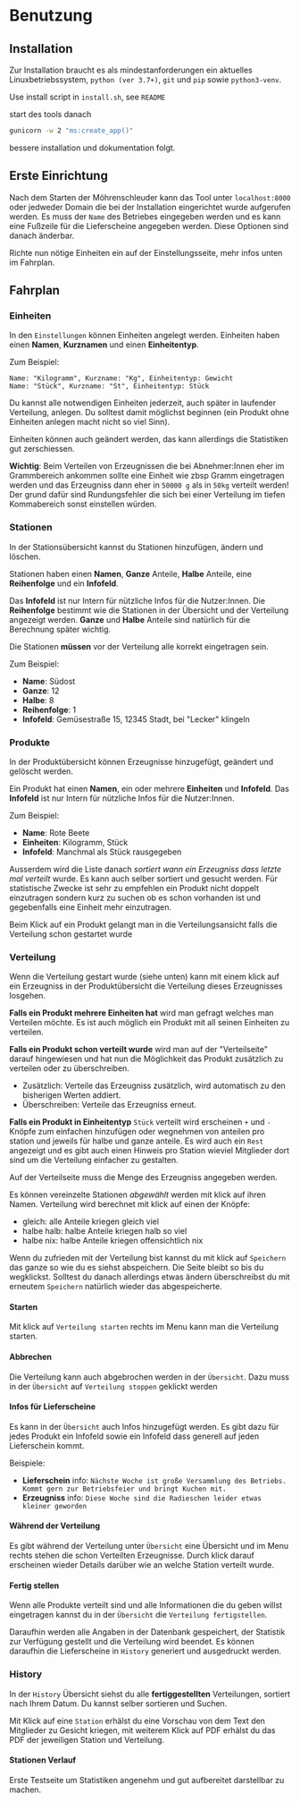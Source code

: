 # Benutzung

## Installation


Zur Installation braucht es als mindestanforderungen ein aktuelles Linuxbetriebssystem, `python (ver 3.7+)`, `git` und `pip` sowie `python3-venv`.

Use install script in `install.sh`, see `README`

start des tools danach

```bash
gunicorn -w 2 "ms:create_app()"
```

bessere installation und dokumentation folgt.


## Erste Einrichtung

Nach dem Starten der Möhrenschleuder kann das Tool unter `localhost:8000` oder jedweder Domain die bei der Installation eingerichtet wurde aufgerufen werden.
Es muss der `Name` des Betriebes eingegeben werden und es kann eine Fußzeile für die Lieferscheine angegeben werden.
Diese Optionen sind danach änderbar.

Richte nun nötige Einheiten ein auf der Einstellungsseite, mehr infos unten im Fahrplan.


## Fahrplan

### Einheiten

In den `Einstellungen` können Einheiten angelegt werden. Einheiten haben einen **Namen**, **Kurznamen** und einen **Einheitentyp**.

Zum Beispiel:

```
Name: "Kilogramm", Kurzname: "Kg", Einheitentyp: Gewicht
Name: "Stück", Kurzname: "St", Einheitentyp: Stück
```

Du kannst alle notwendigen Einheiten jederzeit, auch später in laufender Verteilung, anlegen. Du solltest damit möglichst beginnen (ein Produkt ohne Einheiten anlegen macht nicht so viel Sinn).

Einheiten können auch geändert werden, das kann allerdings die Statistiken gut zerschiessen.

**Wichtig**: Beim Verteilen von Erzeugnissen die bei Abnehmer:Innen eher im Grammbereich ankommen sollte eine Einheit wie zbsp Gramm eingetragen werden und das Erzeugniss dann eher in `50000 g` als in `50kg` verteilt werden! Der grund dafür sind Rundungsfehler die sich bei einer Verteilung im tiefen Kommabereich sonst einstellen würden.


### Stationen

In der Stationsübersicht kannst du Stationen hinzufügen, ändern und löschen.

Stationen haben einen **Namen**, **Ganze** Anteile, **Halbe** Anteile, eine **Reihenfolge** und ein **Infofeld**.


Das **Infofeld** ist nur Intern für nützliche Infos für die Nutzer:Innen.
Die **Reihenfolge** bestimmt wie die Stationen in der Übersicht und der Verteilung angezeigt werden.
**Ganze** und **Halbe** Anteile sind natürlich für die Berechnung später wichtig.

Die Stationen **müssen** vor der Verteilung alle korrekt eingetragen sein.

Zum Beispiel:

 * **Name**: Südost
 * **Ganze**: 12
 * **Halbe**: 8
 * **Reihenfolge**: 1
 * **Infofeld**: Gemüsestraße 15, 12345 Stadt, bei "Lecker" klingeln


### Produkte

In der Produktübersicht können Erzeugnisse hinzugefügt, geändert und gelöscht werden.

Ein Produkt hat einen **Namen**, ein oder mehrere **Einheiten** und **Infofeld**.
Das **Infofeld** ist nur Intern für nützliche Infos für die Nutzer:Innen.

Zum Beispiel:

 * **Name**: Rote Beete
 * **Einheiten**: Kilogramm, Stück
 * **Infofeld**: Manchmal als Stück rausgegeben

Ausserdem wird die Liste danach *sortiert wann ein Erzeugniss dass letzte mal verteilt* wurde. Es kann auch selber sortiert und gesucht werden. Für statistische Zwecke ist sehr zu empfehlen ein Produkt nicht doppelt einzutragen sondern kurz zu suchen ob es schon vorhanden ist und gegebenfalls eine Einheit mehr einzutragen.


Beim Klick auf ein Produkt gelangt man in die Verteilungsansicht falls die Verteilung schon gestartet wurde


### Verteilung

Wenn die Verteilung gestart wurde (siehe unten) kann mit einem klick auf ein Erzeugniss in der Produktübersicht die Verteilung dieses Erzeugnisses losgehen.

**Falls ein Produkt mehrere Einheiten hat** wird man gefragt welches man Verteilen möchte. Es ist auch möglich ein Produkt mit all seinen Einheiten zu verteilen.

**Falls ein Produkt schon verteilt wurde** wird man auf der "Verteilseite" darauf hingewiesen und hat nun die Möglichkeit das Produkt zusätzlich zu verteilen oder zu überschreiben.

 * Zusätzlich: Verteile das Erzeugniss zusätzlich, wird automatisch zu den bisherigen Werten addiert.
 * Überschreiben: Verteile das Erzeugniss erneut.

**Falls ein Produkt in Einheitentyp** `Stück` verteilt wird erscheinen `+` und `-` Knöpfe zum einfachen hinzufügen oder wegnehmen von anteilen pro station und jeweils für halbe und ganze anteile. Es wird auch ein `Rest` angezeigt und es gibt auch einen Hinweis pro Station wieviel Mitglieder dort sind um die Verteilung einfacher zu gestalten.

Auf der Verteilseite muss die Menge des Erzeugniss angegeben werden.

Es können vereinzelte Stationen *abgewählt* werden mit klick auf ihren Namen. Verteilung wird berechnet mit klick auf einen der Knöpfe:

 * gleich: alle Anteile kriegen gleich viel
 * halbe halb: halbe Anteile kriegen halb so viel
 * halbe nix: halbe Anteile kriegen offensichtlich nix

Wenn du zufrieden mit der Verteilung bist kannst du mit klick auf `Speichern` das ganze so wie du es siehst abspeichern. Die Seite bleibt so bis du wegklickst. Solltest du danach allerdings etwas ändern überschreibst du mit erneutem `Speichern` natürlich wieder das abgespeicherte.


#### Starten

Mit klick auf `Verteilung starten` rechts im Menu kann man die Verteilung starten.

#### Abbrechen

Die Verteilung kann auch abgebrochen werden in der `Übersicht`. Dazu muss in der `Übersicht` auf `Verteilung stoppen` geklickt werden

#### Infos für Lieferscheine

Es kann in der `Übersicht` auch Infos hinzugefügt werden. Es gibt dazu für jedes Produkt ein Infofeld sowie ein Infofeld dass generell auf jeden Lieferschein kommt.

Beispiele:

 * **Lieferschein** info: `Nächste Woche ist große Versammlung des Betriebs. Kommt gern zur Betriebsfeier und bringt Kuchen mit.`
 * **Erzeugniss** info: `Diese Woche sind die Radieschen leider etwas kleiner geworden`

#### Während der Verteilung

Es gibt während der Verteilung unter `Übersicht` eine Übersicht und im Menu rechts stehen die schon Verteilten Erzeugnisse. Durch klick darauf erscheinen wieder Details darüber wie an welche Station verteilt wurde.

#### Fertig stellen

Wenn alle Produkte verteilt sind und alle Informationen die du geben willst eingetragen kannst du in der `Übersicht` die `Verteilung fertigstellen`.

Daraufhin werden alle Angaben in der Datenbank gespeichert, der Statistik zur Verfügung gestellt und die Verteilung wird beendet. Es können daraufhin die Lieferscheine in `History` generiert und ausgedruckt werden.


### History

In der `History` Übersicht siehst du alle **fertiggestellten** Verteilungen, sortiert nach Ihrem Datum. Du kannst selber sortieren und Suchen.

Mit Klick auf eine `Station` erhälst du eine Vorschau von dem Text den Mitglieder zu Gesicht kriegen, mit weiterem Klick auf PDF erhälst du das PDF der jeweiligen Station und Verteilung.

#### Stationen Verlauf

Erste Testseite um Statistiken angenehm und gut aufbereitet darstellbar zu machen.
